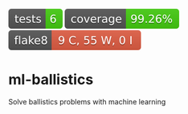 [![Tests Status](.badges/tests-badge.svg?dummy=8484744)](.badges/reports/junit/report.html) [![Coverage Status](.badges/coverage-badge.svg?dummy=8484744)](.badges/reports/coverage/htmlcov/index.html) [![Flake8 Status](.badges/flake8-badge.svg?dummy=8484744)](.badges/reports/flake8/index.html)

# ml-ballistics
Solve ballistics problems with machine learning

